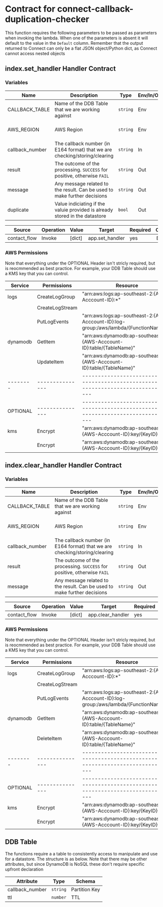 # Contract for connect-callback-duplication-checker

This function requires the following parameters to be passed as parameters when invoking the lambda. When one of the parameters is absent it will default to the value in the `Default` column.
Remember that the output returned to Connect can only be a flat JSON object/Python dict, as Connect cannot access nested objects

## index.set_handler Handler Contract

### Variables

| Name            | Description                                                                 | Type     | Env/In/Out | Default          | Required |
| --------------- | --------------------------------------------------------------------------- | -------- | ---------- | ---------------- | :------: |
| CALLBACK_TABLE  | Name of the DDB Table that we are working against                           | `string` | Env        | N/A              |   yes    |
| AWS_REGION      | AWS Region                                                                  | `string` | Env        | "ap-southeast-2" |    no    |
| callback_number | The callback number (in E164 format) that we are checking/storing/clearing  | `string` | In         | N/A              |   yes    |
| result          | The outcome of the processing. `SUCCESS` for positive, otherwise `FAIL`     | `string` | Out        | N/A              |   yes    |
| message         | Any message related to the result. Can be used to make further decisions    | `string` | Out        | N/A              |   yes    |
| duplicate       | Value indiciating if the valuie provided is already stored in the datastore | `bool`   | Out        | N/A              |    no    |

| Source       | Operation | Value  | Target          | Required | Other |
| ------------ | --------- | ------ | --------------- | -------- | :---: |
| contact_flow | Invoke    | [dict] | app.set_handler | yes      | Entry |

### AWS Permissions

Note that everything under the OPTIONAL Header isn't stricly required, but is reocmmended as best practice. For example, your DDB Table should use a KMS key that you can control.

| Service  | Permissions     | Resource                                                                                |
| -------- | --------------- | --------------------------------------------------------------------------------------- |
| logs     | CreateLogGroup  | "arn:aws:logs:ap-southeast-2:{AWS-Acccount-ID}:\*"                                      |
|          | CreateLogStream |                                                                                         |
|          | PutLogEvents    | "arn:aws:logs:ap-southeast-2:{AWS-Acccount-ID}:log-group:/aws/lambda/{FunctionName}:\*" |
| dynamodb | GetItem         | "arn:aws:dynamodb:ap-southeast-2:{AWS-Acccount-ID}:table/{TableName}"                   |
|          | UpdateItem      | "arn:aws:dynamodb:ap-southeast-2:{AWS-Acccount-ID}:table/{TableName}"                   |
| -------- | --------------- | --------------------------------------------------------------------------------------- |
| OPTIONAL | --------------- | --------------------------------------------------------------------------------------- |
| kms      | Encrypt         | "arn:aws:dynamodb:ap-southeast-2:{AWS-Acccount-ID}:key/{KeyID}"                         |
|          | Encrypt         | "arn:aws:dynamodb:ap-southeast-2:{AWS-Acccount-ID}:key/{KeyID}"                         |

## index.clear_handler Handler Contract

### Variables

| Name            | Description                                                                | Type     | Env/In/Out | Default          | Required |
| --------------- | -------------------------------------------------------------------------- | -------- | ---------- | ---------------- | :------: |
| CALLBACK_TABLE  | Name of the DDB Table that we are working against                          | `string` | Env        | N/A              |   yes    |
| AWS_REGION      | AWS Region                                                                 | `string` | Env        | "ap-southeast-2" |    no    |
| callback_number | The callback number (in E164 format) that we are checking/storing/clearing | `string` | In         | N/A              |   yes    |
| result          | The outcome of the processing. `SUCCESS` for positive, otherwise `FAIL`    | `string` | Out        | N/A              |   yes    |
| message         | Any message related to the result. Can be used to make further decisions   | `string` | Out        | N/A              |   yes    |

| Source       | Operation | Value  | Target            | Required | Other |
| ------------ | --------- | ------ | ----------------- | -------- | :---: |
| contact_flow | Invoke    | [dict] | app.clear_handler | yes      | Entry |

### AWS Permissions

Note that everything under the OPTIONAL Header isn't stricly required, but is reocmmended as best practice. For example, your DDB Table should use a KMS key that you can control.

| Service  | Permissions     | Resource                                                                                |
| -------- | --------------- | --------------------------------------------------------------------------------------- |
| logs     | CreateLogGroup  | "arn:aws:logs:ap-southeast-2:{AWS-Acccount-ID}:\*"                                      |
|          | CreateLogStream |                                                                                         |
|          | PutLogEvents    | "arn:aws:logs:ap-southeast-2:{AWS-Acccount-ID}:log-group:/aws/lambda/{FunctionName}:\*" |
| dynamodb | GetItem         | "arn:aws:dynamodb:ap-southeast-2:{AWS-Acccount-ID}:table/{TableName}"                   |
|          | DeleteItem      | "arn:aws:dynamodb:ap-southeast-2:{AWS-Acccount-ID}:table/{TableName}"                   |
| -------- | --------------- | --------------------------------------------------------------------------------------- |
| OPTIONAL | --------------- | --------------------------------------------------------------------------------------- |
| kms      | Encrypt         | "arn:aws:dynamodb:ap-southeast-2:{AWS-Acccount-ID}:key/{KeyID}"                         |
|          | Encrypt         | "arn:aws:dynamodb:ap-southeast-2:{AWS-Acccount-ID}:key/{KeyID}"                         |

## DDB Table

The functions require a a table to consistently access to manipulate and use for a datastore. The structure is as below. Note that there may be other attributes, but since DynamoDB is NoSQL these don't require specific upfront declaration

| Attribute       | Type     | Schema        |
| --------------- | -------- | ------------- |
| callback_number | `string` | Partition Key |
| ttl             | `number` | TTL           |
